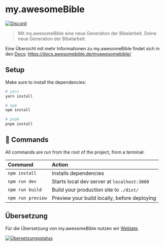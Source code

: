# my.awesomeBible
[![Discord](https://img.shields.io/discord/940887747130957844?color=5865F2&logo=discord&logoColor=white)](https://chat.awesomebible.de)

> Mit my.awesomeBible eine neue Generation der Bibelarbeit. Deine neue Generation der Bibelarbeit.

Eine Übersicht mit mehr Informationen zu my.awesomeBible findet sich in den [Docs](https://docs.awesomebible.de/myawesomebible/): https://docs.awesomebible.de/myawesomebible/

## Setup

Make sure to install the dependencies:

```bash
# yarn
yarn install

# npm
npm install

# pnpm
pnpm install
```

## 🧞 Commands

All commands are run from the root of the project, from a terminal:

| Command                   | Action                                           |
| :------------------------ | :----------------------------------------------- |
| `npm install`             | Installs dependencies                            |
| `npm run dev`             | Starts local dev server at `localhost:3000`      |
| `npm run build`           | Build your production site to `./dist/`          |
| `npm run preview`         | Preview your build locally, before deploying     |

## Übersetzung
Für die Übersetzung von my.awesomeBible nutzen wir [Weblate](https://translate.codeberg.org/engage/my-awesomebible/).

<a href="https://translate.codeberg.org/engage/my-awesomebible/">
  <img src="https://translate.codeberg.org/widget/my-awesomebible/frontend/287x66-white.png" alt="Übersetzungsstatus" />
</a>
